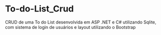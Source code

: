 # To-do-List_Crud
CRUD de uma To do List desenvolvida em ASP .NET e C# utilizando Sqlite, com sistema de login de usuários e layout utilizando o Bootstrap
